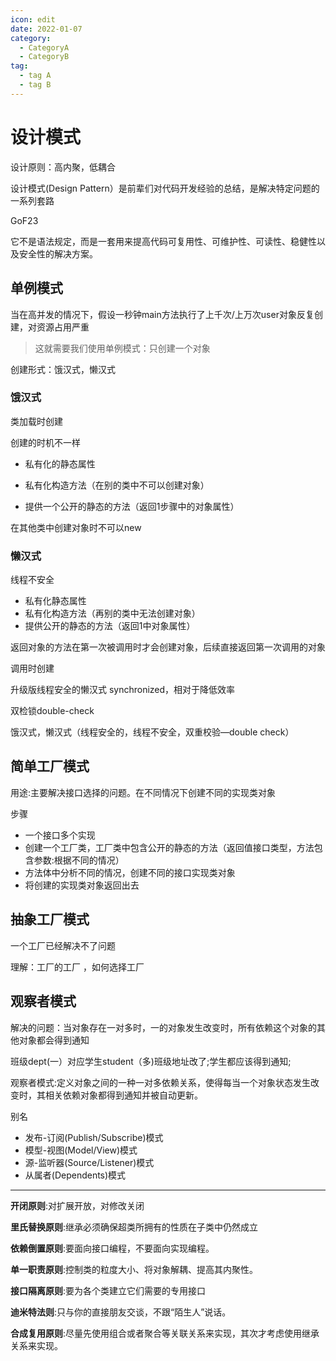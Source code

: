 ```yaml
---
icon: edit
date: 2022-01-07
category:
  - CategoryA
  - CategoryB
tag:
  - tag A
  - tag B
---
```


# 设计模式

设计原则：高内聚，低耦合

设计模式(Design Pattern）是前辈们对代码开发经验的总结，是解决特定问题的一系列套路

GoF23

它不是语法规定，而是一套用来提高代码可复用性、可维护性、可读性、稳健性以及安全性的解决方案。



## 单例模式

当在高并发的情况下，假设一秒钟main方法执行了上千次/上万次user对象反复创建，对资源占用严重

> 这就需要我们使用单例模式：只创建一个对象

创建形式：饿汉式，懒汉式

### 饿汉式

类加载时创建

创建的时机不一样

- 私有化的静态属性

- 私有化构造方法（在别的类中不可以创建对象）

- 提供一个公开的静态的方法（返回1步骤中的对象属性）

  


在其他类中创建对象时不可以new

### 懒汉式  

线程不安全

- 私有化静态属性 	
- 私有化构造方法（再别的类中无法创建对象）
- 提供公开的静态的方法（返回1中对象属性）

返回对象的方法在第一次被调用时才会创建对象，后续直接返回第一次调用的对象

调用时创建

升级版线程安全的懒汉式 synchronized，相对于降低效率

双检锁double-check

饿汉式，懒汉式（线程安全的，线程不安全，双重校验—double check）

## 简单工厂模式

用途:主要解决接口选择的问题。在不同情况下创建不同的实现类对象

步骤

- 一个接口多个实现
- 创建一个工厂类，工厂类中包含公开的静态的方法（返回值接口类型，方法包含参数:根据不同的情况）
- 方法体中分析不同的情况，创建不同的接口实现类对象
- 将创建的实现类对象返回出去


## 抽象工厂模式

一个工厂已经解决不了问题

理解：工厂的工厂  ，如何选择工厂

## 观察者模式

解决的问题：当对象存在一对多时，一的对象发生改变时，所有依赖这个对象的其他对象都会得到通知

班级dept(一）对应学生student（多)班级地址改了;学生都应该得到通知;

观察者模式:定义对象之间的一种一对多依赖关系，使得每当一个对象状态发生改变时，其相关依赖对象都得到通知并被自动更新。

别名

- 发布-订阅(Publish/Subscribe)模式
- 模型-视图(Model/View)模式
- 源-监听器(Source/Listener)模式
- 从属者(Dependents)模式

------------

**开闭原则**:对扩展开放，对修改关闭

**里氏替换原则**:继承必须确保超类所拥有的性质在子类中仍然成立

**依赖倒置原则**:要面向接口编程，不要面向实现编程。

**单一职责原则**:控制类的粒度大小、将对象解耦、提高其内聚性。

**接口隔离原则**:要为各个类建立它们需要的专用接口

**迪米特法则**:只与你的直接朋友交谈，不跟“陌生人”说话。

**合成复用原则**:尽量先使用组合或者聚合等关联关系来实现，其次才考虑使用继承关系来实现。

